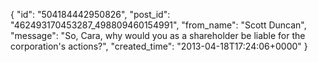 {
   "id": "504184442950826",
   "post_id": "462493170453287_498809460154991",
   "from_name": "Scott Duncan",
   "message": "So, Cara, why would you as a shareholder be liable for the corporation's actions?",
   "created_time": "2013-04-18T17:24:06+0000"
 }
